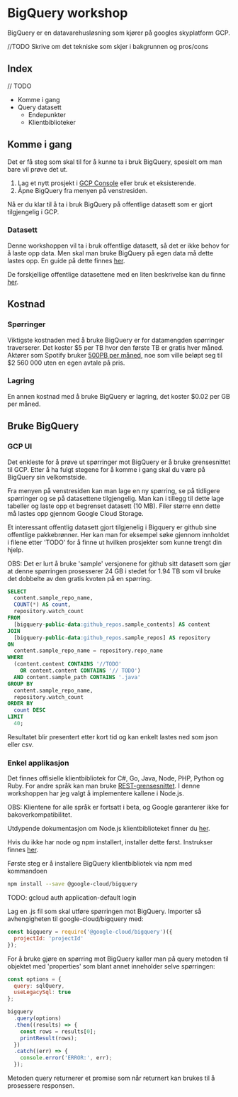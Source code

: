 # BigQuery workshop

BigQuery er en datavarehusløsning som kjører på googles skyplatform GCP.

//TODO Skrive om det tekniske som skjer i bakgrunnen og pros/cons

## Index
// TODO
- Komme i gang
- Query datasett
  - Endepunkter
  - Klientbiblioteker

## Komme i gang
Det er få steg som skal til for å kunne ta i bruk BigQuery, spesielt om man bare vil prøve det ut.

1. Lag et nytt prosjekt i [GCP Console](https://console.cloud.google.com) eller bruk et eksisterende.
2. Åpne BigQuery fra menyen på venstresiden.

Nå er du klar til å ta i bruk BigQuery på offentlige datasett som er gjort tilgjengelig i GCP.

### Datasett

Denne workshoppen vil ta i bruk offentlige datasett, så det er ikke behov for å laste opp data. Men skal man bruke BigQuery på egen data må dette lastes opp. En guide på dette finnes [her](https://cloud.google.com/bigquery/loading-data).

De forskjellige offentlige datasettene med en liten beskrivelse kan du finne [her](https://cloud.google.com/bigquery/public-data/).

## Kostnad
### Spørringer
Viktigste kostnaden med å bruke BigQuery er for datamengden spørringer traverserer. Det koster $5 per TB hvor den første TB er gratis hver måned. Aktører som Spotify bruker [500PB per måned](https://twitter.com/sinisa_lyh/status/855212130026631168), noe som ville beløpt seg til $2 560 000 uten en egen avtale på pris.

### Lagring
En annen kostnad med å bruke BigQuery er lagring, det koster $0.02 per GB per måned.

## Bruke BigQuery
### GCP UI
Det enkleste for å prøve ut spørringer mot BigQuery er å bruke grensesnittet til GCP. Etter å ha fulgt stegene for å komme i gang skal du være på BigQuery sin velkomstside.

Fra menyen på venstresiden kan man lage en ny spørring, se på tidligere spørringer og se på datasettene tilgjengelig. Man kan i tillegg til dette lage tabeller og laste opp et begrenset datasett (10 MB). Filer større enn dette må lastes opp gjennom Google Cloud Storage.

Et interessant offentlig datasett gjort tilgjenelig i Bigquery er github sine offentlige pakkebrønner. Her kan man for eksempel søke gjennom innholdet i filene etter 'TODO' for å finne ut hvilken prosjekter som kunne trengt din hjelp.

OBS: Det er lurt å bruke 'sample' versjonene for github sitt datasett som gjør at denne spørringen prosesserer 24 GB i stedet for 1.94 TB som vil bruke det dobbelte av den gratis kvoten på en spørring.
```sql
SELECT
  content.sample_repo_name,
  COUNT(*) AS count,
  repository.watch_count
FROM
  [bigquery-public-data:github_repos.sample_contents] AS content
JOIN
  [bigquery-public-data:github_repos.sample_repos] AS repository
ON
  content.sample_repo_name = repository.repo_name
WHERE
  (content.content CONTAINS '//TODO'
    OR content.content CONTAINS '// TODO')
  AND content.sample_path CONTAINS '.java'
GROUP BY
  content.sample_repo_name,
  repository.watch_count
ORDER BY
  count DESC
LIMIT
  40;
```

Resultatet blir presentert etter kort tid og kan enkelt lastes ned som json eller csv.

### Enkel applikasjon
Det finnes offisielle klientbibliotek for C#, Go, Java, Node, PHP, Python og Ruby. For andre språk kan man bruke [REST-grensesnittet](https://cloud.google.com/bigquery/docs/reference/rest/v2/). I denne workshoppen har jeg valgt å implementere kallene i Node.js.

OBS: Klientene for alle språk er fortsatt i beta, og Google garanterer ikke for bakoverkompatibilitet.

Utdypende dokumentasjon om Node.js klientbiblioteket finner du [her](https://googlecloudplatform.github.io/google-cloud-node/#/docs/bigquery/master/bigquery).

Hvis du ikke har node og npm installert, installer dette først. Instrukser finnes [her](https://nodejs.org/en/download/package-manager/).

Første steg er å installere BigQuery klientbibliotek via npm med kommandoen
```sh
npm install --save @google-cloud/bigquery
```

TODO:
gcloud auth application-default login

Lag en .js fil som skal utføre spørringen mot BigQuery.
Importer så avhengigheten til google-cloud/bigquery med:
```js
const bigquery = require('@google-cloud/bigquery')({
  projectId: 'projectId'
});
```
For å bruke gjøre en spørring mot BigQuery kaller man på query metoden til objektet med 'properties' som blant annet inneholder selve spørringen:
```js
const options = {
  query: sqlQuery,
  useLegacySql: true
};

bigquery
  .query(options)
  .then((results) => {
    const rows = results[0];
    printResult(rows);
  })
  .catch((err) => {
    console.error('ERROR:', err);
  });
```
Metoden query returnerer et promise som når returnert kan brukes til å prosessere responsen.
